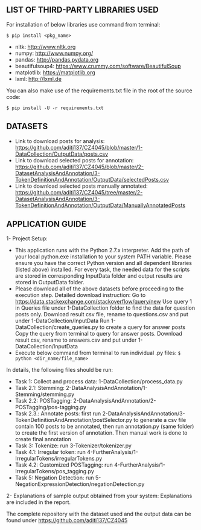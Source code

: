 ## LIST OF THIRD-PARTY LIBRARIES USED
For installation of below libraries use command from terminal:

`$ pip install <pkg_name>`

* nltk: http://www.nltk.org 
* numpy: http://www.numpy.org/ 
* pandas: http://pandas.pydata.org  
* beautifulsoup4: https://www.crummy.com/software/BeautifulSoup 
* matplotlib: https://matplotlib.org 
* lxml: http://lxml.de 

You can also make use of the requirements.txt file in the root of the source code:

`$ pip install -U -r requirements.txt`

## DATASETS 
* Link to download posts for analysis: https://github.com/aditi137/CZ4045/blob/master/1-DataCollection/OutputData/posts.csv
* Link to download selected posts for annotation: https://github.com/aditi137/CZ4045/blob/master/2-DatasetAnalysisAndAnnotation/3-TokenDefinitionAndAnnotation/OutputData/selectedPosts.csv
* Link to download selected posts manually annotated: https://github.com/aditi137/CZ4045/tree/master/2-DatasetAnalysisAndAnnotation/3-TokenDefinitionAndAnnotation/OutputData/ManuallyAnnotatedPosts

## APPLICATION GUIDE 
1- Project Setup:

* This application runs with the Python 2.7.x interpreter. Add the path of your local python.exe installation to your system PATH variable. Please ensure you have the correct Python version and all dependent libraries (listed above) installed. For every task, the needed data for the scripts are stored in corresponding InputData folder and output results are stored in OutputData folder.
* Please download all of the above datasets before proceeding to the execution step. Detailed download instruction:
Go to https://data.stackexchange.com/stackoverflow/query/new
Use query 1 in Queries file under 1-DataCollection folder to find the data for question posts only. Download result csv file, rename to questions.csv and put under 1-DataCollection/InputData
Run 1-DataCollection/create_queries.py to create a query for answer posts
Copy the query from terminal to query for answer posts. Download result csv, rename to answers.csv and put under 1-DataCollection/InputData 
* Execute below command from terminal to run individual .py files: `$ python <dir_name/file_name>`

In details, the following files should be run:

* Task 1: Collect and process data: 1-DataCollection/process_data.py
* Task 2.1: Stemming: 2-DataAnalysisAndAnnotation/1-Stemming/stemming.py
* Task 2.2: POSTagging: 2-DataAnalysisAndAnnotation/2-POSTagging/pos-tagging.py
* Task 2.3.: Annotate posts: first run 2-DataAnalysisAndAnnotation/3-TokenDefinitionAndAnnotation/postSelector.py to generate a csv file contain 100 posts to be annotated, then run annotation.py (same folder) to create the first version of annotation. Then manual work is done to create final annotation
* Task 3: Tokenize: run 3-Tokenizer/tokenizer.py
* Task 4.1: Irregular token: run 4-FurtherAnalysis/1-IrregularTokens/irregularTokens.py
* Task 4.2: Customized POSTagging: run 4-FurtherAnalysis/1-IrregularTokens/pos_tagging.py
* Task 5: Negation Detection: run 5-NegationExpressionDetection/negationDetection.py

2- Explanations of sample output obtained from your system: 
Explanations are included in the report.

The complete repository with the dataset used and the output data can be found under https://github.com/aditi137/CZ4045
